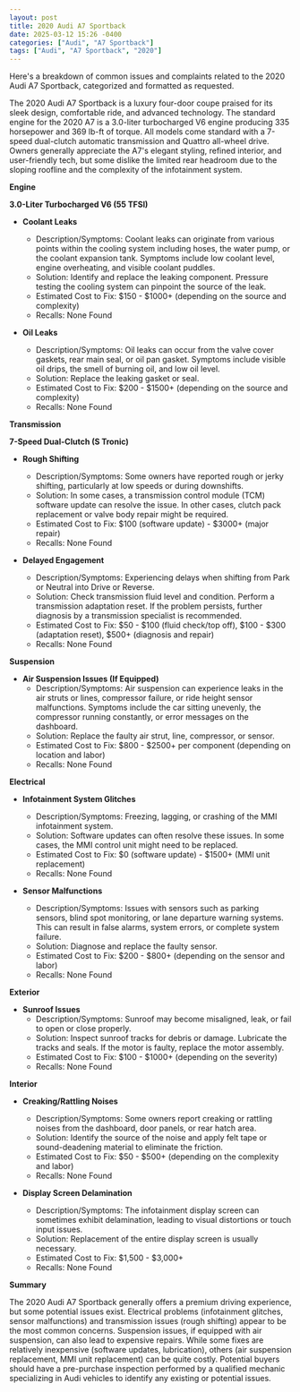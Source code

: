 ```yaml
---
layout: post
title: 2020 Audi A7 Sportback
date: 2025-03-12 15:26 -0400
categories: ["Audi", "A7 Sportback"]
tags: ["Audi", "A7 Sportback", "2020"]
---
```

Here's a breakdown of common issues and complaints related to the 2020 Audi A7 Sportback, categorized and formatted as requested.

The 2020 Audi A7 Sportback is a luxury four-door coupe praised for its sleek design, comfortable ride, and advanced technology. The standard engine for the 2020 A7 is a 3.0-liter turbocharged V6 engine producing 335 horsepower and 369 lb-ft of torque. All models come standard with a 7-speed dual-clutch automatic transmission and Quattro all-wheel drive. Owners generally appreciate the A7's elegant styling, refined interior, and user-friendly tech, but some dislike the limited rear headroom due to the sloping roofline and the complexity of the infotainment system.

**Engine**

**3.0-Liter Turbocharged V6 (55 TFSI)**

*   **Coolant Leaks**
    *   Description/Symptoms: Coolant leaks can originate from various points within the cooling system including hoses, the water pump, or the coolant expansion tank. Symptoms include low coolant level, engine overheating, and visible coolant puddles.
    *   Solution: Identify and replace the leaking component. Pressure testing the cooling system can pinpoint the source of the leak.
    *   Estimated Cost to Fix: $150 - $1000+ (depending on the source and complexity)
    * Recalls: None Found

*   **Oil Leaks**
    *   Description/Symptoms: Oil leaks can occur from the valve cover gaskets, rear main seal, or oil pan gasket. Symptoms include visible oil drips, the smell of burning oil, and low oil level.
    *   Solution: Replace the leaking gasket or seal.
    *   Estimated Cost to Fix: $200 - $1500+ (depending on the source and complexity)
    * Recalls: None Found

**Transmission**

**7-Speed Dual-Clutch (S Tronic)**

*   **Rough Shifting**
    *   Description/Symptoms: Some owners have reported rough or jerky shifting, particularly at low speeds or during downshifts.
    *   Solution: In some cases, a transmission control module (TCM) software update can resolve the issue. In other cases, clutch pack replacement or valve body repair might be required.
    *   Estimated Cost to Fix: $100 (software update) - $3000+ (major repair)
    *   Recalls: None Found

*   **Delayed Engagement**
    *   Description/Symptoms: Experiencing delays when shifting from Park or Neutral into Drive or Reverse.
    *   Solution: Check transmission fluid level and condition. Perform a transmission adaptation reset. If the problem persists, further diagnosis by a transmission specialist is recommended.
    *   Estimated Cost to Fix: $50 - $100 (fluid check/top off), $100 - $300 (adaptation reset), $500+ (diagnosis and repair)
    *   Recalls: None Found

**Suspension**

*   **Air Suspension Issues (If Equipped)**
    *   Description/Symptoms: Air suspension can experience leaks in the air struts or lines, compressor failure, or ride height sensor malfunctions. Symptoms include the car sitting unevenly, the compressor running constantly, or error messages on the dashboard.
    *   Solution: Replace the faulty air strut, line, compressor, or sensor.
    *   Estimated Cost to Fix: $800 - $2500+ per component (depending on location and labor)
    *   Recalls: None Found

**Electrical**

*   **Infotainment System Glitches**
    *   Description/Symptoms: Freezing, lagging, or crashing of the MMI infotainment system.
    *   Solution: Software updates can often resolve these issues. In some cases, the MMI control unit might need to be replaced.
    *   Estimated Cost to Fix: $0 (software update) - $1500+ (MMI unit replacement)
    *   Recalls: None Found

*   **Sensor Malfunctions**
    *   Description/Symptoms: Issues with sensors such as parking sensors, blind spot monitoring, or lane departure warning systems. This can result in false alarms, system errors, or complete system failure.
    *   Solution: Diagnose and replace the faulty sensor.
    *   Estimated Cost to Fix: $200 - $800+ (depending on the sensor and labor)
    *   Recalls: None Found

**Exterior**

*   **Sunroof Issues**
    * Description/Symptoms: Sunroof may become misaligned, leak, or fail to open or close properly.
    * Solution: Inspect sunroof tracks for debris or damage. Lubricate the tracks and seals. If the motor is faulty, replace the motor assembly.
    * Estimated Cost to Fix: $100 - $1000+ (depending on the severity)
    * Recalls: None Found

**Interior**

*   **Creaking/Rattling Noises**
    *   Description/Symptoms: Some owners report creaking or rattling noises from the dashboard, door panels, or rear hatch area.
    *   Solution: Identify the source of the noise and apply felt tape or sound-deadening material to eliminate the friction.
    *   Estimated Cost to Fix: $50 - $500+ (depending on the complexity and labor)
    *   Recalls: None Found

*   **Display Screen Delamination**
    * Description/Symptoms: The infotainment display screen can sometimes exhibit delamination, leading to visual distortions or touch input issues.
    * Solution: Replacement of the entire display screen is usually necessary.
    * Estimated Cost to Fix: $1,500 - $3,000+
    * Recalls: None Found

**Summary**

The 2020 Audi A7 Sportback generally offers a premium driving experience, but some potential issues exist. Electrical problems (infotainment glitches, sensor malfunctions) and transmission issues (rough shifting) appear to be the most common concerns. Suspension issues, if equipped with air suspension, can also lead to expensive repairs. While some fixes are relatively inexpensive (software updates, lubrication), others (air suspension replacement, MMI unit replacement) can be quite costly. Potential buyers should have a pre-purchase inspection performed by a qualified mechanic specializing in Audi vehicles to identify any existing or potential issues.

